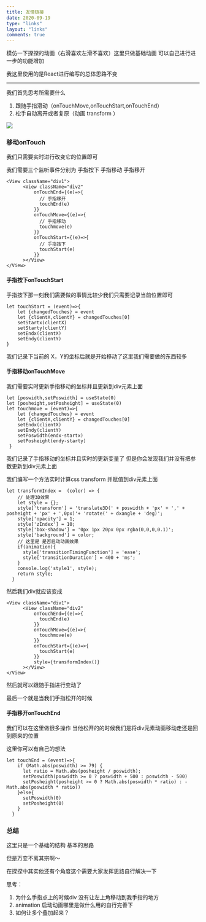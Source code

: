 ```yaml
---
title: 友情链接
date: 2020-09-19
type: "links"
layout: "links"
comments: true
---
```




模仿一下探探的动画（右滑喜欢左滑不喜欢）这里只做基础动画 可以自己进行进一步的功能增加

我这里使用的是React进行编写的总体思路不变

-------------------------

我们首先思考所需要什么

1. 跟随手指滑动（onTouchMove,onTouchStart,onTouchEnd）
2. 松手自动离开或者复原（动画 transform ）

![](https://cdn.jsdelivr.net/gh/duogongneng/OneMyBlogImg@master/1540713-cb62427e7fde2680.gif)

### 移动onTouch

我们只需要实时进行改变它的位置即可 

我们需要三个监听事件分别为 手指按下 手指移动 手指移开

```
<View className="div1">
      <View className="div2"
          onTouchEnd={(e)=>{
          	// 手指移开
            touchEnd(e)
          }}
          onTouchMove={(e)=>{
          	// 手指移动
            touchmove(e)
          }}
          onTouchStart={(e)=>{
          	// 手指按下
            touchStart(e)
          }}
      ></View>
</View>
```

#### 手指按下onTouchStart

手指按下那一刻我们需要做的事情比较少我们只需要记录当前位置即可

```
let touchStart = (event)=>{
    let {changedTouches} = event
    let {clientX,clientY} = changedTouches[0]
    setStartx(clientX)
    setStarty(clientY)
    setEndx(clientX)
    setEndy(clientY)
}
```

我们记录下当前的 X，Y的坐标后就是开始移动了这里我们需要做的东西较多

#### 手指移动onTouchMove

我们需要实时更新手指移动的坐标并且更新到div元素上面

```
let [poswidth,setPoswidth] = useState(0)
let [posheight,setPosheight] = useState(0)
let touchmove = (event)=>{
    let {changedTouches} = event
    let {clientX,clientY} = changedTouches[0]
    setEndx(clientX)
    setEndy(clientY)
    setPoswidth(endx-startx)
    setPosheight(endy-starty)
 }
```

我们记录了手指移动的坐标并且实时的更新变量了 但是你会发现我们并没有把参数更新到div元素上面

我们编写一个方法实时计算css transform 并赋值到div元素上面

```
let transformIndex =  (color) => {
    // 处理3D效果
    let style = {};
    style['transform'] = 'translate3D(' + poswidth + 'px' + ',' + posheight + 'px' + ',0px)'+ 'rotate(' + dxangle + 'deg)';
    style['opacity'] = 1;
    style['zIndex'] = 10;
    style['box-shadow'] = '0px 1px 20px 0px rgba(0,0,0,0.1)';
    style['background'] = color;
    // 这里是 是否启动动画效果
    if(animation){
      style['transitionTimingFunction'] = 'ease';
      style['transitionDuration'] = 400 + 'ms';
    }
    console.log('style1', style);
    return style;
  }
```

然后我们div就应该变成

```
<View className="div1">
      <View className="div2"
          onTouchEnd={(e)=>{
            touchEnd(e)
          }}
          onTouchMove={(e)=>{
            touchmove(e)
          }}
          onTouchStart={(e)=>{
            touchStart(e)
          }}
          style={transformIndex()}
      ></View>
</View>
```

然后就可以跟随手指进行变动了

最后一个就是当我们手指松开的时候

#### 手指移开onTouchEnd

我们可以在这里做很多操作 当他松开的的时候我们是将div元素动画移动走还是回到原来的位置

这里你可以有自己的想法

```
let touchEnd = (event)=>{
    if (Math.abs(poswidth) >= 79) {
      let ratio = Math.abs(posheight / poswidth);
      setPoswidth(poswidth >= 0 ? poswidth + 500 : poswidth - 500)
      setPosheight(posheight >= 0 ? Math.abs(poswidth * ratio) : -Math.abs(poswidth * ratio))
    }else{
      setPoswidth(0)
      setPosheight(0)
    }
  }
```

### 总结

这里只是一个基础的结构 基本的思路

但是万变不离其宗啊～ 

在探探中其实他还有个角度这个需要大家发挥思路自行解决一下

思考：

1. 为什么手指点上的时候div 没有让左上角移动到我手指的地方
2. animation 启动动画哪里是做什么用的自行完善下
3. 如何让多个叠加起来？

